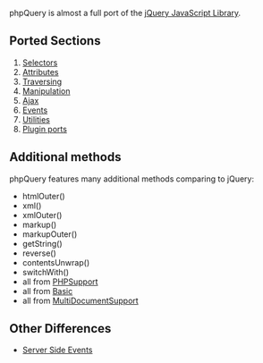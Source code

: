 phpQuery is almost a full port of the [jQuery JavaScript
Library](http://jquery.com/).

Ported Sections
---------------

1.  [Selectors](Selectors.md)
2.  [Attributes](Attributes.md)
3.  [Traversing](Traversing.md)
4.  [Manipulation](Manipulation.md)
5.  [Ajax](Ajax.md)
6.  [Events](Events.md)
7.  [Utilities](Utilities.md)
8.  [Plugin ports](PluginsClientSidePorts.md)

Additional methods
------------------

phpQuery features many additional methods comparing to jQuery:

-   htmlOuter()
-   xml()
-   xmlOuter()
-   markup()
-   markupOuter()
-   getString()
-   reverse()
-   contentsUnwrap()
-   switchWith()
-   all from [PHPSupport](PHPSupport.md)
-   all from [Basic](Basic.md)
-   all from [MultiDocumentSupport](MultiDocumentSupport.md)

Other Differences
-----------------

-   [Server Side
    Events](Events?ts=1225458859&updated=Events#Server_Side_Events.md)

